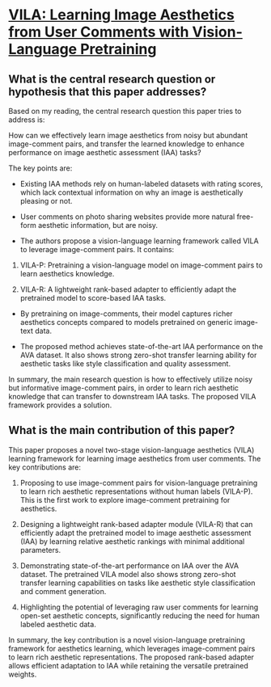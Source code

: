 # [VILA: Learning Image Aesthetics from User Comments with Vision-Language   Pretraining](https://arxiv.org/abs/2303.14302)

## What is the central research question or hypothesis that this paper addresses?

 Based on my reading, the central research question this paper tries to address is: 

How can we effectively learn image aesthetics from noisy but abundant image-comment pairs, and transfer the learned knowledge to enhance performance on image aesthetic assessment (IAA) tasks?

The key points are:

- Existing IAA methods rely on human-labeled datasets with rating scores, which lack contextual information on why an image is aesthetically pleasing or not. 

- User comments on photo sharing websites provide more natural free-form aesthetic information, but are noisy. 

- The authors propose a vision-language learning framework called VILA to leverage image-comment pairs. It contains:

1) VILA-P: Pretraining a vision-language model on image-comment pairs to learn aesthetics knowledge.

2) VILA-R: A lightweight rank-based adapter to efficiently adapt the pretrained model to score-based IAA tasks.

- By pretraining on image-comments, their model captures richer aesthetics concepts compared to models pretrained on generic image-text data. 

- The proposed method achieves state-of-the-art IAA performance on the AVA dataset. It also shows strong zero-shot transfer learning ability for aesthetic tasks like style classification and quality assessment.

In summary, the main research question is how to effectively utilize noisy but informative image-comment pairs, in order to learn rich aesthetic knowledge that can transfer to downstream IAA tasks. The proposed VILA framework provides a solution.


## What is the main contribution of this paper?

 This paper proposes a novel two-stage vision-language aesthetics (VILA) learning framework for learning image aesthetics from user comments. The key contributions are:

1. Proposing to use image-comment pairs for vision-language pretraining to learn rich aesthetic representations without human labels (VILA-P). This is the first work to explore image-comment pretraining for aesthetics.

2. Designing a lightweight rank-based adapter module (VILA-R) that can efficiently adapt the pretrained model to image aesthetic assessment (IAA) by learning relative aesthetic rankings with minimal additional parameters.

3. Demonstrating state-of-the-art performance on IAA over the AVA dataset. The pretrained VILA model also shows strong zero-shot transfer learning capabilities on tasks like aesthetic style classification and comment generation.

4. Highlighting the potential of leveraging raw user comments for learning open-set aesthetic concepts, significantly reducing the need for human labeled aesthetic data.

In summary, the key contribution is a novel vision-language pretraining framework for aesthetics learning, which leverages image-comment pairs to learn rich aesthetic representations. The proposed rank-based adapter allows efficient adaptation to IAA while retaining the versatile pretrained weights.
